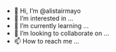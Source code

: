 - 👋 Hi, I’m @alistairmayo
- 👀 I’m interested in ...
- 🌱 I’m currently learning ...
- 💞️ I’m looking to collaborate on ...
- 📫 How to reach me ...

<!---
alistairmayo/alistairmayo is a ✨ special ✨ repository because its `README.md` (this file) appears on your GitHub profile.
You can click the Preview link to take a look at your changes.
--->
